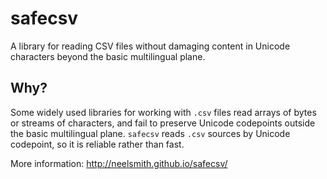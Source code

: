 # safecsv

A library  for reading CSV files without damaging content in Unicode characters beyond the basic multilingual plane.

## Why?

Some widely used libraries for working with `.csv` files read arrays of bytes or streams of characters, and fail to preserve Unicode codepoints outside the basic multilingual plane.  `safecsv` reads `.csv` sources by Unicode codepoint, so it is reliable rather than fast.

More information:  <http://neelsmith.github.io/safecsv/>
